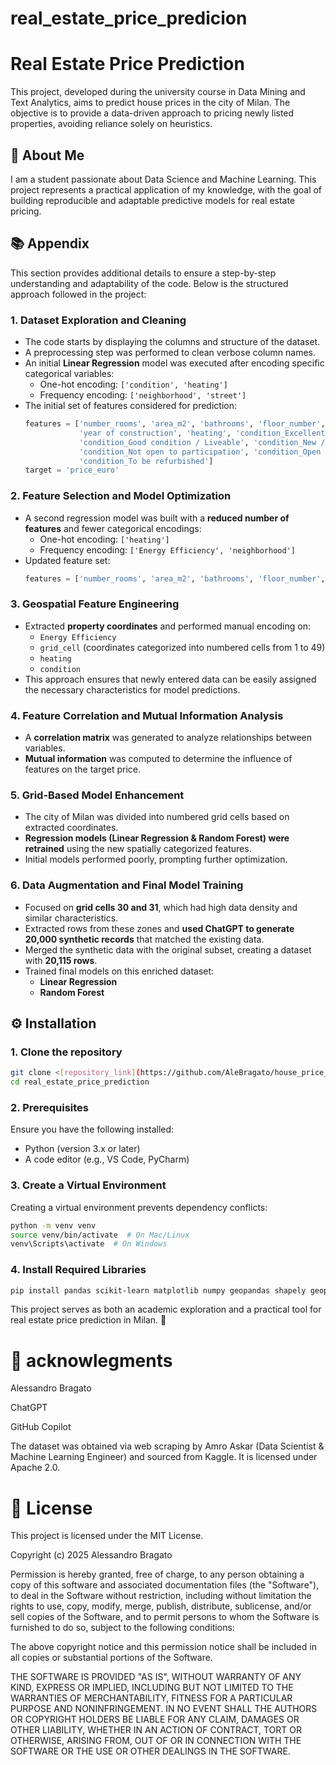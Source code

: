 # real_estate_price_predicion

# Real Estate Price Prediction 
This project, developed during the university course in Data Mining and Text Analytics, aims to predict house prices in the city of Milan. The objective is to provide a data-driven approach to pricing newly listed properties, avoiding reliance solely on heuristics.

## 🚀 About Me
I am a student passionate about Data Science and Machine Learning. This project represents a practical application of my knowledge, with the goal of building reproducible and adaptable predictive models for real estate pricing.

## 📚 Appendix
This section provides additional details to ensure a step-by-step understanding and adaptability of the code. Below is the structured approach followed in the project:

### **1. Dataset Exploration and Cleaning**
- The code starts by displaying the columns and structure of the dataset.
- A preprocessing step was performed to clean verbose column names.
- An initial **Linear Regression** model was executed after encoding specific categorical variables:
  - One-hot encoding: `['condition', 'heating']`
  - Frequency encoding: `['neighborhood', 'street']`
- The initial set of features considered for prediction:
  ```python
  features = ['number_rooms', 'area_m2', 'bathrooms', 'floor_number', 'condominium fees',
              'year of construction', 'heating', 'condition_Excellent / Refurbished',
              'condition_Good condition / Liveable', 'condition_New / Under construction',
              'condition_Not open to participation', 'condition_Open to participate',
              'condition_To be refurbished']
  target = 'price_euro'
  ```

### **2. Feature Selection and Model Optimization**
- A second regression model was built with a **reduced number of features** and fewer categorical encodings:
  - One-hot encoding: `['heating']`
  - Frequency encoding: `['Energy Efficiency', 'neighborhood']`
- Updated feature set:
  ```python
  features = ['number_rooms', 'area_m2', 'bathrooms', 'floor_number', 'condominium fees', 'year of construction', 'Energy Efficiency']
  ```

### **3. Geospatial Feature Engineering**
- Extracted **property coordinates** and performed manual encoding on:
  - `Energy Efficiency`
  - `grid_cell` (coordinates categorized into numbered cells from 1 to 49)
  - `heating`
  - `condition`
- This approach ensures that newly entered data can be easily assigned the necessary characteristics for model predictions.

### **4. Feature Correlation and Mutual Information Analysis**
- A **correlation matrix** was generated to analyze relationships between variables.
- **Mutual information** was computed to determine the influence of features on the target price.

### **5. Grid-Based Model Enhancement**
- The city of Milan was divided into numbered grid cells based on extracted coordinates.
- **Regression models (Linear Regression & Random Forest) were retrained** using the new spatially categorized features.
- Initial models performed poorly, prompting further optimization.

### **6. Data Augmentation and Final Model Training**
- Focused on **grid cells 30 and 31**, which had high data density and similar characteristics.
- Extracted rows from these zones and **used ChatGPT to generate 20,000 synthetic records** that matched the existing data.
- Merged the synthetic data with the original subset, creating a dataset with **20,115 rows**.
- Trained final models on this enriched dataset:
  - **Linear Regression**
  - **Random Forest**

## ⚙️ Installation
### 1. Clone the repository
```bash
git clone <[repository_link](https://github.com/AleBragato/house_price_prediction.git)>
cd real_estate_price_prediction
```

### 2. Prerequisites
Ensure you have the following installed:
- Python (version 3.x or later)
- A code editor (e.g., VS Code, PyCharm)

### 3. Create a Virtual Environment
Creating a virtual environment prevents dependency conflicts:
```bash
python -m venv venv
source venv/bin/activate  # On Mac/Linux
venv\Scripts\activate  # On Windows
```

### 4. Install Required Libraries
```bash
pip install pandas scikit-learn matplotlib numpy geopandas shapely geopy seaborn
```

This project serves as both an academic exploration and a practical tool for real estate price prediction in Milan. 🌟

# 👥 acknowlegments

Alessandro Bragato

ChatGPT

GitHub Copilot

The dataset was obtained via web scraping by Amro Askar (Data Scientist & Machine Learning Engineer) and sourced from Kaggle. It is licensed under Apache 2.0.

# 📄 License
This project is licensed under the MIT License.

Copyright (c) 2025 Alessandro Bragato

Permission is hereby granted, free of charge, to any person obtaining a copy
of this software and associated documentation files (the "Software"), to deal
in the Software without restriction, including without limitation the rights
to use, copy, modify, merge, publish, distribute, sublicense, and/or sell
copies of the Software, and to permit persons to whom the Software is
furnished to do so, subject to the following conditions:

The above copyright notice and this permission notice shall be included in all
copies or substantial portions of the Software.

THE SOFTWARE IS PROVIDED "AS IS", WITHOUT WARRANTY OF ANY KIND, EXPRESS OR
IMPLIED, INCLUDING BUT NOT LIMITED TO THE WARRANTIES OF MERCHANTABILITY,
FITNESS FOR A PARTICULAR PURPOSE AND NONINFRINGEMENT. IN NO EVENT SHALL THE
AUTHORS OR COPYRIGHT HOLDERS BE LIABLE FOR ANY CLAIM, DAMAGES OR OTHER
LIABILITY, WHETHER IN AN ACTION OF CONTRACT, TORT OR OTHERWISE, ARISING FROM,
OUT OF OR IN CONNECTION WITH THE SOFTWARE OR THE USE OR OTHER DEALINGS IN THE
SOFTWARE.
